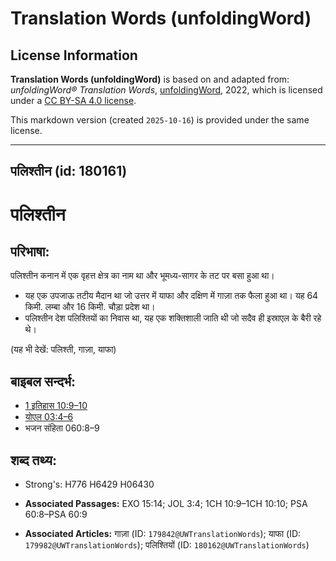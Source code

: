 # Translation Words (unfoldingWord)

## License Information

**Translation Words (unfoldingWord)** is based on and adapted from: _unfoldingWord® Translation Words_, [unfoldingWord](https://unfoldingword.org/utw), 2022, which is licensed under a [CC BY-SA 4.0 license](https://creativecommons.org/licenses/by-sa/4.0/legalcode.en).

This markdown version (created `2025-10-16`) is provided under the same license.



--------------------------------

## पलिश्तीन (id: 180161)

पलिश्तीन
========

परिभाषा:
--------

पलिश्तीन कनान में एक वृहत्त क्षेत्र का नाम था और भूमध्य\-सागर के तट पर बसा हुआ था।

* यह एक उपजाऊ तटीय मैदान था जो उत्तर में याफा और दक्षिण में गाज़ा तक फैला हुआ था। यह 64 किमी. लम्बा और 16 किमी. चौड़ा प्रदेश था।
* पलिश्तीन देश पलिश्तियों का निवास था, यह एक शक्तिशाली जाति थी जो सदैव ही इस्राएल के बैरी रहे थे।

(यह भी देखें: पलिश्ती, गाज़ा, याफा)

बाइबल सन्दर्भ:
--------------

* [1 इतिहास 10:9–10](https://ref.ly/1Chr0:0)
* [योएल 03:4–6](https://ref.ly/Joel3:4-Joel3:6)
* भजन संहिता 060:8–9

शब्द तथ्य:
----------

* Strong's: H776 H6429 H06430

* **Associated Passages:** EXO 15:14; JOL 3:4; 1CH 10:9–1CH 10:10; PSA 60:8–PSA 60:9
* **Associated Articles:** गाज़ा (ID: `179842@UWTranslationWords`); याफा (ID: `179982@UWTranslationWords`); पलिश्तियों (ID: `180162@UWTranslationWords`)

